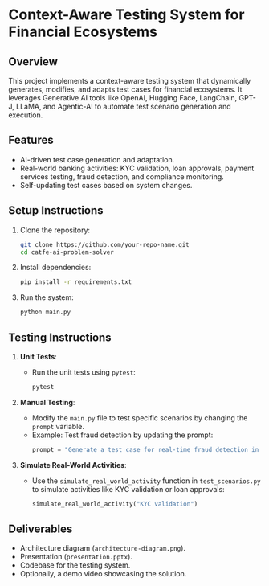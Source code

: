 
# Context-Aware Testing System for Financial Ecosystems

## Overview
This project implements a context-aware testing system that dynamically generates, modifies, and adapts test cases for financial ecosystems. It leverages Generative AI tools like OpenAI, Hugging Face, LangChain, GPT-J, LLaMA, and Agentic-AI to automate test scenario generation and execution.


## Features
- AI-driven test case generation and adaptation.
- Real-world banking activities: KYC validation, loan approvals, payment services testing, fraud detection, and compliance monitoring.
- Self-updating test cases based on system changes.

## Setup Instructions
1. Clone the repository:
   ```bash
   git clone https://github.com/your-repo-name.git
   cd catfe-ai-problem-solver
   ```

2. Install dependencies:
   ```bash
   pip install -r requirements.txt
   ```

3. Run the system:
   ```bash
   python main.py
   ```


## Testing Instructions
1. **Unit Tests**:
   - Run the unit tests using `pytest`:
     ```bash
     pytest
     ```

2. **Manual Testing**:
   - Modify the `main.py` file to test specific scenarios by changing the `prompt` variable.
   - Example: Test fraud detection by updating the prompt:
     ```python
     prompt = "Generate a test case for real-time fraud detection in a banking system."
     ```

3. **Simulate Real-World Activities**:
   - Use the `simulate_real_world_activity` function in `test_scenarios.py` to simulate activities like KYC validation or loan approvals:
     ```python
     simulate_real_world_activity("KYC validation")
     ```

## Deliverables
- Architecture diagram (`architecture-diagram.png`).
- Presentation (`presentation.pptx`).
- Codebase for the testing system.
- Optionally, a demo video showcasing the solution.
